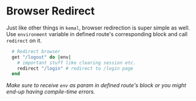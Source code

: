 # Browser Redirect
Just like other things in `kemal`, browser redirection is super simple as well. Use `environment` variable in defined route's corresponding block and call `redirect` on it.

```ruby
  # Redirect browser
  get "/logout" do |env|
	# important stuff like clearing session etc.
	redirect "/login" # redirect to /login page
  end
```
_Make sure to receive `env` as param in defined route's block or you might end-up having compile-time errors._
